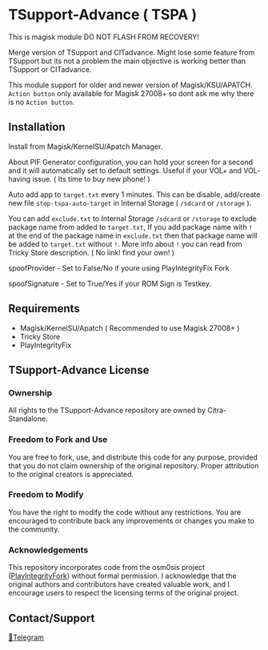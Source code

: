 # TSupport-Advance ( TSPA )

This is magisk module DO NOT FLASH FROM RECOVERY!

Merge version of TSupport and CITadvance. Might lose some feature from TSupport but its not a problem the main objective is working better than TSupport or CITadvance.

This module support for older and newer version of Magisk/KSU/APATCH. `Action button` only available for Magisk 27008+ so dont ask me why there is no `Action button`.

## Installation

Install from Magisk/KernelSU/Apatch Manager.

About PIF Generator configuration, you can hold your screen for a second and it will automatically set to default settings. Useful if your VOL+ and VOL- having issue. ( Its time to buy new phone! )

Auto add app to `target.txt` every 1 minutes. This can be disable, add/create new file `stop-tspa-auto-target` in Internal Storage ( `/sdcard` or `/storage` ).

You can add `exclude.txt` to Internal Storage `/sdcard` or `/storage` to exclude package name from added to `target.txt`, If you add package name with `!` at the end of the package name in `exclude.txt` then that package name will be added to `target.txt` without `!`. More info about `!` you can read from Tricky Store description. ( No link! find your own! )

spoofProvider - Set to False/No if youre using PlayIntegrityFix Fork

spoofSignature - Set to True/Yes if your ROM Sign is Testkey.

## Requirements

- Magisk/KernelSU/Apatch ( Recommended to use Magisk 27008+ )
- Tricky Store
- PlayIntegrityFix

## TSupport-Advance License

### Ownership

All rights to the TSupport-Advance repository are owned by Citra-Standalone.

### Freedom to Fork and Use

You are free to fork, use, and distribute this code for any purpose, provided that you do not claim ownership of the original repository. Proper attribution to the original creators is appreciated.

### Freedom to Modify

You have the right to modify the code without any restrictions. You are encouraged to contribute back any improvements or changes you make to the community.

### Acknowledgements

This repository incorporates code from the osm0sis project ([PlayIntegrityFork](https://github.com/osm0sis/PlayIntegrityFork)) without formal permission. I acknowledge that the original authors and contributors have created valuable work, and I encourage users to respect the licensing terms of the original project.

## Contact/Support
[💬Telegram](https://t.me/citraintegritytrick)
